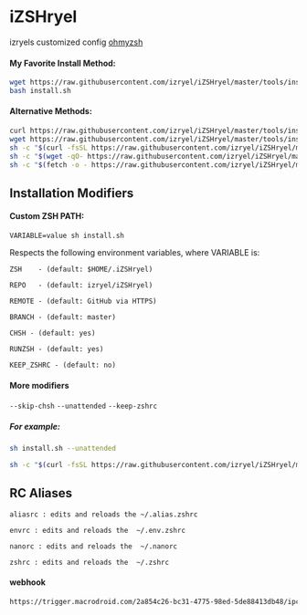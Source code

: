 # iZSHryel
izryels customized config [ohmyzsh](https://github.com/ohmyzsh/ohmyzsh)
#### My Favorite Install Method:
```bash
wget https://raw.githubusercontent.com/izryel/iZSHryel/master/tools/install.sh
bash install.sh
```
#### Alternative Methods:
```bash
curl https://raw.githubusercontent.com/izryel/iZSHryel/master/tools/install.sh | bash
wget https://raw.githubusercontent.com/izryel/iZSHryel/master/tools/install.sh | bash
sh -c "$(curl -fsSL https://raw.githubusercontent.com/izryel/iZSHryel/master/tools/install.sh)"
sh -c "$(wget -qO- https://raw.githubusercontent.com/izryel/iZSHryel/master/tools/install.sh)"
sh -c "$(fetch -o - https://raw.githubusercontent.com/izryel/iZSHryel/master/tools/install.sh)"
```
## Installation Modifiers
#### Custom ZSH PATH:
````
VARIABLE=value sh install.sh
````

Respects the following environment variables, where VARIABLE is:

`ZSH    - (default: $HOME/.iZSHryel)`

`REPO   - (default: izryel/iZSHryel)`

`REMOTE - (default: GitHub via HTTPS)`

`BRANCH - (default: master)`

`CHSH - (default: yes)`

`RUNZSH - (default: yes)`

`KEEP_ZSHRC - (default: no)`

#### More modifiers
`--skip-chsh`
`--unattended`
`--keep-zshrc`
##### For example:
```bash
sh install.sh --unattended
```
```bash
sh -c "$(curl -fsSL https://raw.githubusercontent.com/izryel/iZSHryel/master/tools/install.sh)" "" --unattended
```
## RC Aliases
`aliasrc : edits and reloads the ~/.alias.zshrc`

`envrc : edits and reloads the  ~/.env.zshrc`

`nanorc : edits and reloads the  ~/.nanorc`

`zshrc : edits and reloads the  ~/.zshrc`


#### webhook
````bash
https://trigger.macrodroid.com/2a854c26-bc31-4775-98ed-5de88413db48/ipcam?intCam=0&strMotion=yes
````
